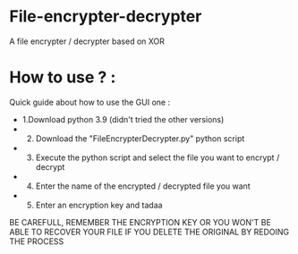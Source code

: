 # File-encrypter-decrypter
A file encrypter / decrypter based on XOR


# How to use ? : 

Quick guide about how to use the GUI one :

- 1.Download python 3.9 (didn't tried the other versions)
- 2. Download the "FileEncrypterDecrypter.py" python script
- 3. Execute the python script and select the file you want to encrypt / decrypt
- 4. Enter the name of the encrypted / decrypted file you want
- 5. Enter an encryption key and tadaa

BE CAREFULL, REMEMBER THE ENCRYPTION KEY OR YOU WON'T BE ABLE TO RECOVER YOUR FILE IF YOU DELETE THE ORIGINAL BY REDOING THE PROCESS
